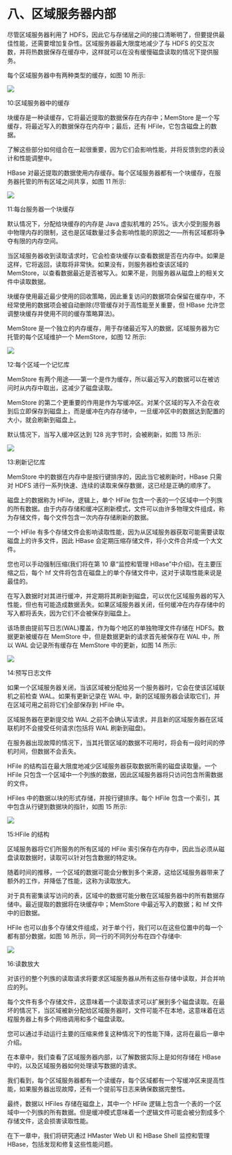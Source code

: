 # 八、区域服务器内部

尽管区域服务器利用了 HDFS，因此它与存储层之间的接口清晰明了，但要提供最佳性能，还需要增加复杂性。区域服务器最大限度地减少了与 HDFS 的交互次数，并将热数据保存在缓存中，这样就可以在没有缓慢磁盘读取的情况下提供服务。

每个区域服务器中有两种类型的缓存，如图 10 所示:

![](img/00021.jpeg)

 10:区域服务器中的缓存

块缓存是一种读缓存，它将最近提取的数据保存在内存中；MemStore 是一个写缓存，将最近写入的数据保存在内存中；最后，还有 HFile，它包含磁盘上的数据。

了解这些部分如何组合在一起很重要，因为它们会影响性能，并将反馈到您的表设计和性能调整中。

HBase 对最近提取的数据使用内存缓存。每个区域服务器都有一个块缓存，在服务器托管的所有区域之间共享，如图 11 所示:

![](img/00022.jpeg)

 11:每台服务器一个块缓存

默认情况下，分配给块缓存的内存是 Java 虚拟机堆的 25%。该大小受到服务器中物理内存的限制，这也是区域数量过多会影响性能的原因之一—所有区域都将争夺有限的内存空间。

当区域服务器收到读取请求时，它会检查块缓存以查看数据是否在内存中。如果是这样，它将返回，读取将非常快。如果没有，则服务器检查该区域的 MemStore，以查看数据最近是否被写入。如果不是，则服务器从磁盘上的相关文件中读取数据。

块缓存使用最近最少使用的回收策略，因此重复访问的数据项会保留在缓存中，不经常使用的数据项会被自动删除(尽管缓存对于高性能至关重要，但 HBase 允许您调整块缓存并使用不同的缓存策略算法)。

MemStore 是一个独立的内存缓存，用于存储最近写入的数据，区域服务器为它托管的每个区域维护一个 MemStore，如图 12 所示:

![](img/00023.jpeg)

 12:每个区域一个记忆库

MemStore 有两个用途——第一个是作为缓存，所以最近写入的数据可以在被访问时从内存中取出，这减少了磁盘读取。

MemStore 的第二个更重要的作用是作为写缓冲区。对某个区域的写入不会在收到后立即保存到磁盘上，而是缓冲在内存存储中，一旦缓冲区中的数据达到配置的大小，就会刷新到磁盘上。

默认情况下，当写入缓冲区达到 128 兆字节时，会被刷新，如图 13 所示:

![](img/00024.jpeg)

 13:刷新记忆库

MemStore 中的数据在内存中是按行键排序的，因此当它被刷新时，HBase 只需对 HDFS 进行一系列快速、连续的读取来保存数据，这已经是正确的顺序了。

磁盘上的数据称为 HFile，逻辑上，单个 HFile 包含一个表的一个区域中一个列族的所有数据。由于内存存储和缓冲区刷新模式，文件可以由许多物理文件组成，称为存储文件，每个文件包含一次内存存储刷新的数据。

一个 HFile 有多个存储文件会影响读取性能，因为从区域服务器获取可能需要读取磁盘上的许多文件，因此 HBase 会定期压缩存储文件，将小文件合并成一个大文件。

您也可以手动强制压缩(我们将在第 10 章“监控和管理 HBase”中介绍)。在主要压缩之后，每个 hf 文件将包含在磁盘上的单个存储文件中，这对于读取性能来说是最佳的。

在写入数据时对其进行缓冲，并定期将其刷新到磁盘，可以优化区域服务器的写入性能，但也有可能造成数据丢失。如果区域服务器关闭，任何缓冲在内存存储中的写入都将丢失，因为它们不会被保存到磁盘上。

该场景由提前写日志(WAL)覆盖，作为每个地区的单独物理文件存储在 HDFS。数据更新被缓存在 MemStore 中，但是数据更新的请求首先被保存在 WAL 中，所以 WAL 会记录所有缓存在 MemStore 中的更新，如图 14 所示:

![](img/00025.jpeg)

 14:预写日志文件

如果一个区域服务器关闭，当该区域被分配给另一个服务器时，它会在使该区域联机之前检查 WAL。如果有更新记录在 WAL 中，新的区域服务器会读取它们，并在区域可用之前将它们全部保存到 HFile 中。

区域服务器在更新提交给 WAL 之前不会确认写请求，并且新的区域服务器在区域联机时不会接受任何请求(包括将 WAL 刷新到磁盘)。

在服务器出现故障的情况下，当其托管区域的数据不可用时，将会有一段时间的停机时间，但数据不会丢失。

HFile 的结构旨在最大限度地减少区域服务器获取数据所需的磁盘读取量。一个 HFile 只包含一个区域中一个列族的数据，因此区域服务器将只访问包含所需数据的文件。

HFiles 中的数据以块的形式存储，并按行键排序。每个 HFile 包含一个索引，其中包含从行键到数据块的指针，如图 15 所示:

![](img/00026.jpeg)

15:HFile 的结构

区域服务器将它们所服务的所有区域的 HFile 索引保存在内存中，因此当必须从磁盘读取数据时，读取可以针对包含数据的特定块。

随着时间的推移，一个区域的数据可能会分散到多个来源，这给区域服务器带来了额外的工作，并降低了性能，这称为读取放大。

对于具有密集读写访问的表，区域中的数据可能分散在区域服务器中的所有数据存储中。最近提取的数据将在块缓存中；MemStore 中最近写入的数据；和 hf 文件中的旧数据。

HFile 也可以由多个存储文件组成，对于单个行，我们可以在这些位置中的每一个都有部分数据，如图 16 所示，同一行的不同列分布在四个存储中:

![](img/00027.jpeg)

 16:读数放大

对该行的整个列族的读取请求将要求区域服务器从所有这些存储中读取，并合并响应的列。

每个文件有多个存储文件，这意味着一个读取请求可以扩展到多个磁盘读取。在最坏的情况下，当区域被新分配给区域服务器时，文件可能不在本地，这意味着在远程服务器上有多个网络调用和多个磁盘读取。

您可以通过手动运行主要的压缩来修复这种情况下的性能下降，这将在最后一章中介绍。

在本章中，我们查看了区域服务器内部，以了解数据实际上是如何存储在 HBase 中的，以及区域服务器如何处理读写数据的请求。

我们看到，每个区域服务器都有一个读缓存，每个区域都有一个写缓冲区来提高性能，如果服务器出现故障，还有一个提前写日志来确保数据完整性。

最终，数据以 HFiles 存储在磁盘上，其中一个 HFile 逻辑上包含一个表的一个区域中一个列族的所有数据。但是缓冲模式意味着一个逻辑文件可能会被分割成多个存储文件，这会损害读取性能。

在下一章中，我们将研究通过 HMaster Web UI 和 HBase Shell 监控和管理 HBase，包括发现和修复这些性能问题。